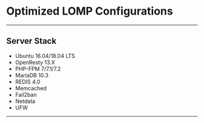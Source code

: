 # Optimized LOMP Configurations 

* * *

## Server Stack

- Ubuntu 16.04/18.04 LTS
- OpenResty 13.X
- PHP-FPM 7/7.1/7.2
- MariaDB 10.3
- REDIS 4.0
- Memcached
- Fail2ban
- Netdata
- UFW

* * *

